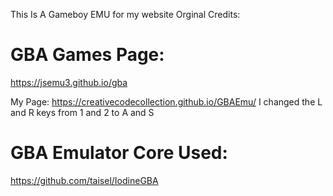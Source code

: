 This Is A Gameboy EMU for my website
Orginal Credits:
# GBA Games Page:

https://jsemu3.github.io/gba

My Page:
https://creativecodecollection.github.io/GBAEmu/
I changed the L and R keys from 1 and 2 to A and S

# GBA Emulator Core Used:

https://github.com/taisel/IodineGBA
